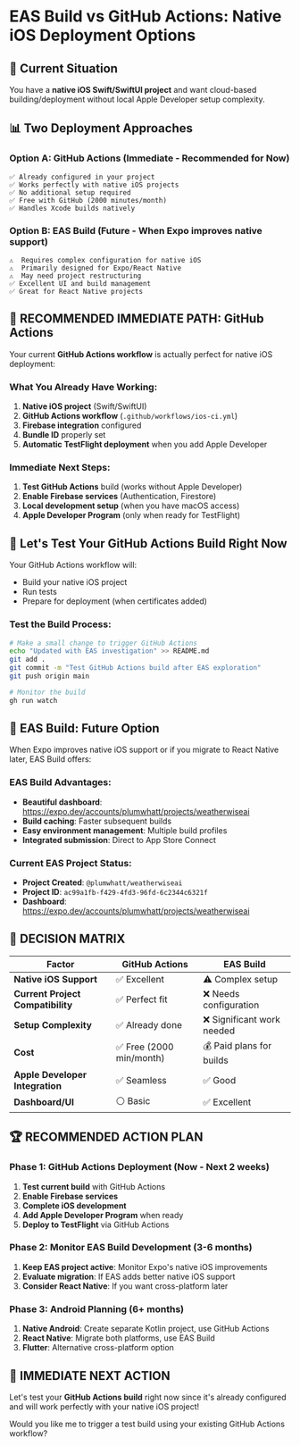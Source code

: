 # EAS Build vs GitHub Actions: Native iOS Deployment Options

## 🎯 Current Situation

You have a **native iOS Swift/SwiftUI project** and want cloud-based building/deployment without local Apple Developer setup complexity.

## 📊 Two Deployment Approaches

### Option A: GitHub Actions (Immediate - Recommended for Now)
```
✅ Already configured in your project
✅ Works perfectly with native iOS projects  
✅ No additional setup required
✅ Free with GitHub (2000 minutes/month)
✅ Handles Xcode builds natively
```

### Option B: EAS Build (Future - When Expo improves native support)
```
⚠️  Requires complex configuration for native iOS
⚠️  Primarily designed for Expo/React Native
⚠️  May need project restructuring
✅ Excellent UI and build management
✅ Great for React Native projects
```

## 🚀 RECOMMENDED IMMEDIATE PATH: GitHub Actions

Your current **GitHub Actions workflow** is actually perfect for native iOS deployment:

### What You Already Have Working:
1. **Native iOS project** (Swift/SwiftUI)
2. **GitHub Actions workflow** (`.github/workflows/ios-ci.yml`)
3. **Firebase integration** configured
4. **Bundle ID** properly set
5. **Automatic TestFlight deployment** when you add Apple Developer

### Immediate Next Steps:
1. **Test GitHub Actions** build (works without Apple Developer)
2. **Enable Firebase services** (Authentication, Firestore)
3. **Local development setup** (when you have macOS access)
4. **Apple Developer Program** (only when ready for TestFlight)

## 🔧 Let's Test Your GitHub Actions Build Right Now

Your GitHub Actions workflow will:
- Build your native iOS project
- Run tests
- Prepare for deployment (when certificates added)

### Test the Build Process:
```bash
# Make a small change to trigger GitHub Actions
echo "Updated with EAS investigation" >> README.md
git add .
git commit -m "Test GitHub Actions build after EAS exploration"
git push origin main

# Monitor the build
gh run watch
```

## 📱 EAS Build: Future Option

When Expo improves native iOS support or if you migrate to React Native later, EAS Build offers:

### EAS Build Advantages:
- **Beautiful dashboard**: https://expo.dev/accounts/plumwhatt/projects/weatherwiseai
- **Build caching**: Faster subsequent builds
- **Easy environment management**: Multiple build profiles
- **Integrated submission**: Direct to App Store Connect

### Current EAS Project Status:
- **Project Created**: `@plumwhatt/weatherwiseai`
- **Project ID**: `ac99a1fb-f429-4fd3-96fd-6c2344c6321f` 
- **Dashboard**: https://expo.dev/accounts/plumwhatt/projects/weatherwiseai

## 🎯 DECISION MATRIX

| Factor | GitHub Actions | EAS Build |
|--------|---------------|-----------|
| **Native iOS Support** | ✅ Excellent | ⚠️ Complex setup |
| **Current Project Compatibility** | ✅ Perfect fit | ❌ Needs configuration |
| **Setup Complexity** | ✅ Already done | ❌ Significant work needed |
| **Cost** | ✅ Free (2000 min/month) | 💰 Paid plans for builds |
| **Apple Developer Integration** | ✅ Seamless | ✅ Good |
| **Dashboard/UI** | ⚪ Basic | ✅ Excellent |

## 🏆 RECOMMENDED ACTION PLAN

### Phase 1: GitHub Actions Deployment (Now - Next 2 weeks)
1. **Test current build** with GitHub Actions
2. **Enable Firebase services** 
3. **Complete iOS development**
4. **Add Apple Developer Program** when ready
5. **Deploy to TestFlight** via GitHub Actions

### Phase 2: Monitor EAS Build Development (3-6 months)
1. **Keep EAS project active**: Monitor Expo's native iOS improvements
2. **Evaluate migration**: If EAS adds better native iOS support
3. **Consider React Native**: If you want cross-platform later

### Phase 3: Android Planning (6+ months)
1. **Native Android**: Create separate Kotlin project, use GitHub Actions
2. **React Native**: Migrate both platforms, use EAS Build
3. **Flutter**: Alternative cross-platform option

## 🚀 IMMEDIATE NEXT ACTION

Let's test your **GitHub Actions build** right now since it's already configured and will work perfectly with your native iOS project!

Would you like me to trigger a test build using your existing GitHub Actions workflow?
